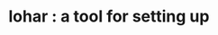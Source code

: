 <!--
- SPDX-License-Identifier: CC-BY-4.0
- Copyright (C) 2024 Jayesh Badwaik <j.badwaik@fz-juelich.de>
-->

# lohar : a tool for setting up


